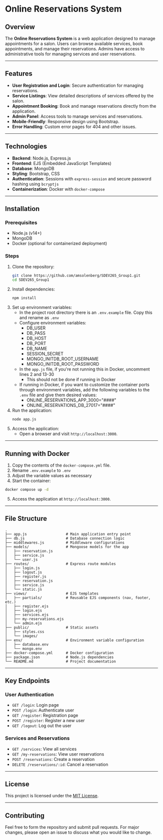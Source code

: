# Online Reservations System

## Overview

The **Online Reservations System** is a web application designed to manage appointments for a salon. Users can browse available services, book appointments, and manage their reservations. Admins have access to administrative tools for managing services and user reservations.

---

## Features

- **User Registration and Login**: Secure authentication for managing reservations.
- **Service Listings**: View detailed descriptions of services offered by the salon.
- **Appointment Booking**: Book and manage reservations directly from the application.
- **Admin Panel**: Access tools to manage services and reservations.
- **Mobile-Friendly**: Responsive design using Bootstrap.
- **Error Handling**: Custom error pages for 404 and other issues.

---

## Technologies

- **Backend**: Node.js, Express.js
- **Frontend**: EJS (Embedded JavaScript Templates)
- **Database**: MongoDB
- **Styling**: Bootstrap, CSS
- **Authentication**: Sessions with `express-session` and secure password hashing using `bcryptjs`
- **Containerization**: Docker with `docker-compose`

---

## Installation

### Prerequisites

- Node.js (v14+)
- MongoDB
- Docker (optional for containerized deployment)

### Steps

1. Clone the repository:
   ```bash
   git clone https://github.com/amsolenberg/SDEV265_Group1.git
   cd SDEV265_Group1
   ```
2. Install dependencies:
   ```bash
   npm install
   ```
3. Set up environment variables:
    - In the project root directory there is an `.env.example` file. Copy this and rename as `.env`
    - Configure environment variables:
        - DB_USER
        - DB_PASS
        - DB_HOST
        - DB_PORT
        - DB_NAME
        - SESSION_SECRET
        - MONGO_INITDB_ROOT_USERNAME 
        - MONGO_INITDB_ROOT_PASSWORD
    - In the `app.js` file, if you're not running this in Docker, uncomment lines 2 and 13-30
        - This should not be done if running in Docker
    - If running in Docker, if you want to customize the container ports through environment variables, add the following variables to the `.env` file and give them desired values:
        - ONLINE_RESERVATIONS_APP_3000="####"
        - ONLINE_RESERVATIONS_DB_27017="####"
4. Run the application:
    ```bash
    node app.js
    ```
5. Access the application:
    - Open a browser and visit `http://localhost:3000`.

---

## Running with Docker

1. Copy the contents of the `docker-compose.yml` file.
2. Rename `.env.example` to `.env`
3. Adjust the variable values as necessary
4. Start the container:
```bash
docker compose up -d
```
5. Access the application at `http://localhost:3000`.

---

## File Structure

```
.
├── app.js                  # Main application entry point
├── db.js                   # Database connection logic
├── middlewares.js          # Middleware configurations
├── models/                 # Mongoose models for the app
│   ├── reservation.js
│   ├── service.js
│   └── user.js
├── routes/                 # Express route modules
│   ├── login.js
│   ├── logout.js
│   ├── register.js
│   ├── reservation.js
│   ├── service.js
│   └── static.js
├── views/                  # EJS templates
│   ├── partials/           # Reusable EJS components (nav, footer, etc.)
│   ├── register.ejs
│   ├── login.ejs
│   ├── services.ejs
│   ├── my-reservations.ejs
│   └── admin.ejs
├── public/                 # Static assets
│   ├── styles.css
│   └── images/
├── env/                    # Environment variable configuration
│   ├── database.env
│   └── mongo.env
├── docker-compose.yml      # Docker configuration
├── package.json            # Node.js dependencies
└── README.md               # Project documentation
```

---

## Key Endpoints

### User Authentication
- `GET /login`: Login page
- `POST /login`: Authenticate user
- `GET /register`: Registration page
- `POST /register`: Register a new user
- `GET /logout`: Log out the user

### Services and Reservations
- `GET /services`: View all services
- `GET /my-reservations`: View user reservations
- `POST /reservations`: Create a reservation
- `DELETE /reservations/:id`: Cancel a reservation

---

## License

This project is licensed under the [MIT License](LICENSE).

---

## Contributing

Feel free to form the repository and submit pull requests. For major changes, please open an issue to discuss what you would like to change.